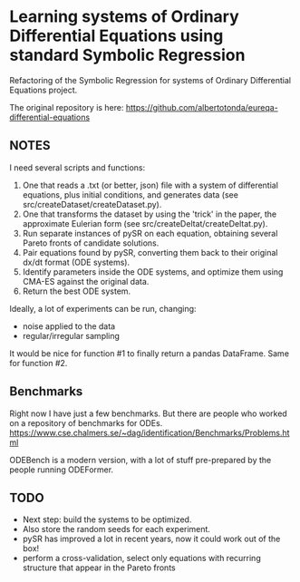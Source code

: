 # Learning systems of Ordinary Differential Equations using standard Symbolic Regression
Refactoring of the Symbolic Regression for systems of Ordinary Differential Equations project.

The original repository is here: https://github.com/albertotonda/eureqa-differential-equations

## NOTES
I need several scripts and functions:
1. One that reads a .txt (or better, json) file with a system of differential equations, plus initial conditions, and generates data (see src/createDataset/createDataset.py).
2. One that transforms the dataset by using the 'trick' in the paper, the approximate Eulerian form (see src/createDeltat/createDeltat.py).
3. Run separate instances of pySR on each equation, obtaining several Pareto fronts of candidate solutions.
4. Pair equations found by pySR, converting them back to their original dx/dt format (ODE systems).
5. Identify parameters inside the ODE systems, and optimize them using CMA-ES against the original data.
6. Return the best ODE system.

Ideally, a lot of experiments can be run, changing:
- noise applied to the data
- regular/irregular sampling

It would be nice for function #1 to finally return a pandas DataFrame. Same for function #2. 

## Benchmarks
Right now I have just a few benchmarks. But there are people who worked on a repository of benchmarks for ODEs. https://www.cse.chalmers.se/~dag/identification/Benchmarks/Problems.html

ODEBench is a modern version, with a lot of stuff pre-prepared by the people running ODEFormer.

## TODO
- Next step: build the systems to be optimized. 
- Also store the random seeds for each experiment.
- pySR has improved a lot in recent years, now it could work out of the box!
- perform a cross-validation, select only equations with recurring structure that appear in the Pareto fronts
